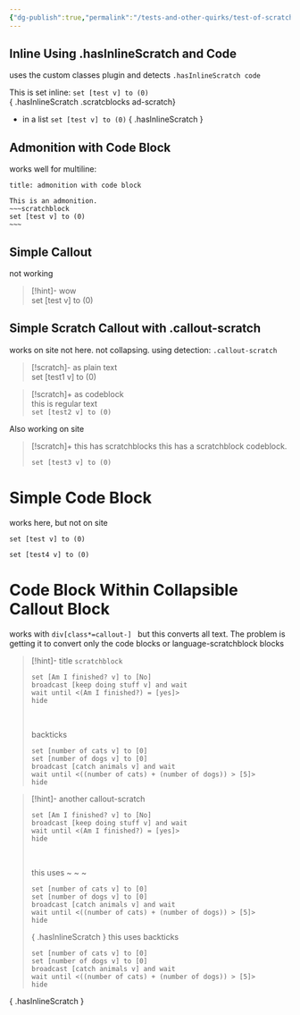 ```yaml
---
{"dg-publish":true,"permalink":"/tests-and-other-quirks/test-of-scratchblocks/"}
---
```



## Inline Using .hasInlineScratch and Code

uses the custom classes plugin
and detects `.hasInlineScratch code`

This is set inline: `set [test v] to (0)`  
{ .hasInlineScratch .scratcblocks ad-scratch}

- in a list `set [test v] to (0)` { .hasInlineScratch }

## Admonition with Code Block

works well for multiline:


```ad-scratch
title: admonition with code block

This is an admonition.
~~~scratchblock
set [test v] to (0)
~~~
``` 

## Simple Callout

not working

> [!hint]- wow  
> set [test v] to (0)

## Simple Scratch Callout with .callout-scratch

works on site not here. not collapsing. using detection:  `.callout-scratch`

> [!scratch]- as plain text  
>set [test1 v] to (0)

> [!scratch]+ as codeblock  
> this is regular text  
>`set [test2 v] to (0)`

Also working on site

> [!scratch]+ this has scratchblocks
>this has a scratchblock codeblock.
>```scratchblock
>set [test3 v] to (0)
>```
>

# Simple Code Block

works here, but not on site

```scratchblock
set [test v] to (0)
```

```scratchblocks
set [test4 v] to (0)
```

# Code Block Within Collapsible Callout Block

works with `div[class*=callout-] ` but this converts all text. The problem is getting it to convert only the code blocks or language-scratchblock  blocks  


> [!hint]- title
> `scratchblock`
>
> ```scratchblock
> set [Am I finished? v] to [No]
> broadcast [keep doing stuff v] and wait
> wait until <(Am I finished?) = [yes]>
> hide
> ```
>
> &nbsp;
> 
> backticks
> ~~~scratchblock
> set [number of cats v] to [0]
> set [number of dogs v] to [0]
> broadcast [catch animals v] and wait
> wait until <((number of cats) + (number of dogs)) > [5]>
> hide
> ~~~

> [!hint]- another
> callout-scratch
>
> ```callout-scratch
> set [Am I finished? v] to [No]
> broadcast [keep doing stuff v] and wait
> wait until <(Am I finished?) = [yes]>
> hide
> ```
>
> &nbsp;
> 
> this uses ~ ~ ~
> ~~~callout-scratch
> set [number of cats v] to [0]
> set [number of dogs v] to [0]
> broadcast [catch animals v] and wait
> wait until <((number of cats) + (number of dogs)) > [5]>
> hide
> 
> ~~~
> { .hasInlineScratch }
> this uses backticks
> 
>```callout-scratch
> set [number of cats v] to [0]
> set [number of dogs v] to [0]
> broadcast [catch animals v] and wait
> wait until <((number of cats) + (number of dogs)) > [5]>
> hide
>```
{ .hasInlineScratch }


